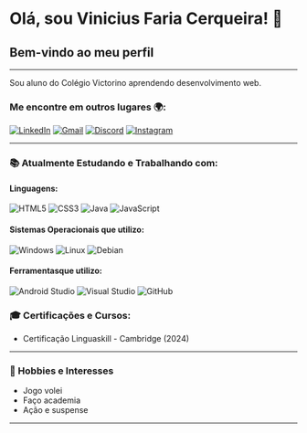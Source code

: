# Olá, sou Vinicius Faria Cerqueira! 👋
## Bem-vindo ao meu perfil
---
Sou aluno do Colégio Victorino aprendendo desenvolvimento web.

### Me encontre em outros lugares 🌍:
[![LinkedIn](https://img.shields.io/badge/LinkedIn-blue?logo=linkedin)](https://www.linkedin.com/in/vinicius-faria-cerqueira-62347632a/)
[![Gmail](https://img.shields.io/badge/Gmail-red?logo=gmail)](https://mail.google.com/mail/u/0/?fs=1&to=vfariacerqueira@gmail.com&tf=cm)
[![Discord](https://img.shields.io/badge/Discord-7289DA?logo=discord)]()
[![Instagram](https://img.shields.io/badge/Instagram-purple?logo=instagram)](https://www.instagram.com/v_f4ria)

---

### 📚 Atualmente Estudando e Trabalhando com:

#### Linguagens:
![HTML5](https://img.shields.io/badge/HTML5-E34F26?style=for-the-badge&logo=html5&logoColor=white)
![CSS3](https://img.shields.io/badge/CSS3-1572B6?style=for-the-badge&logo=css3&logoColor=white)
![Java](https://img.shields.io/badge/Java-007396?style=for-the-badge&logo=java&logoColor=white)
![JavaScript](https://img.shields.io/badge/JavaScript-F7DF1E?style=for-the-badge&logo=javascript&logoColor=black)

#### Sistemas Operacionais que utilizo:
![Windows](https://img.shields.io/badge/Windows-0078D6?style=for-the-badge&logo=windows&logoColor=white)
![Linux](https://img.shields.io/badge/Linux-FCC624?style=for-the-badge&logo=linux&logoColor=black)
![Debian](https://img.shields.io/badge/Debian-A81D33?style=for-the-badge&logo=debian&logoColor=white)

#### Ferramentasque utilizo:
![Android Studio](https://img.shields.io/badge/Android%20Studio-3DDC84?style=for-the-badge&logo=android-studio&logoColor=white)
![Visual Studio](https://img.shields.io/badge/Visual%20Studio-5C2D91?style=for-the-badge&logo=visual-studio&logoColor=white)
![GitHub](https://img.shields.io/badge/GitHub-181717?style=for-the-badge&logo=github&logoColor=white)

### 🎓 Certificações e Cursos:
- Certificação Linguaskill - Cambridge (2024)

---
### 🎨 Hobbies e Interesses
- Jogo volei
- Faço academia
- Ação e suspense
---
